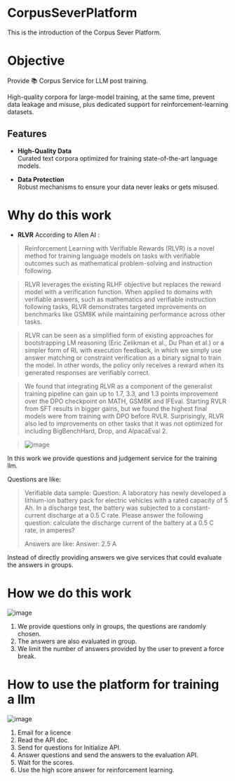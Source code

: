 # CorpusSeverPlatform
This is the introduction of the Corpus Sever Platform. 

# Objective 

Provide 📚 Corpus Service for LLM post training.

High-quality corpora for large-model training, at the same time, prevent data leakage and misuse, plus dedicated support for reinforcement-learning datasets.

## Features

- **High-Quality Data**  
  Curated text corpora optimized for training state-of-the-art language models.
  
- **Data Protection**  
  Robust mechanisms to ensure your data never leaks or gets misused. 

# Why do this work

- **RLVR**
According to Allen AI : 

>Reinforcement Learning with Verifiable Rewards (RLVR) is a novel method for training language models on tasks with verifiable outcomes such as mathematical problem-solving and instruction following.

>RLVR leverages the existing RLHF objective but replaces the reward model with a verification function. When applied to domains with verifiable answers, such as mathematics and verifiable instruction following tasks, RLVR demonstrates targeted improvements on benchmarks like GSM8K while maintaining performance across other tasks.

>RLVR can be seen as a simplified form of existing approaches for bootstrapping LM reasoning (Eric Zelikman et al., Du Phan et al.) or a simpler form of RL with execution feedback, in which we simply use answer matching or constraint verification as a binary signal to train the model. In other words, the policy only receives a reward when its generated responses are verifiably correct.

>We found that integrating RLVR as a component of the generalist training pipeline can gain up to 1.7, 3.3, and 1.3 points improvement over the DPO checkpoint on MATH, GSM8K and IFEval. Starting RVLR from SFT results in bigger gains, but we found the highest final models were from training with DPO before RVLR. Surprisingly, RLVR also led to improvements on other tasks that it was not optimized for including BigBenchHard, Drop, and AlpacaEval 2.

>![image](https://github.com/user-attachments/assets/30c6420d-185d-4ece-9302-0f32251fdb7e)


In this work we provide questions and judgement service for the training llm.

Questions are like:


>Verifiable data sample:
> Question:
> A laboratory has newly developed a lithium-ion battery pack for electric vehicles with a rated capacity of 5 Ah. 
> In a discharge test, the battery was subjected to a constant-current discharge at a 0.5 C rate. 
> Please answer the following question: calculate the discharge current of the battery at a 0.5 C rate, in amperes?
>
> Answers are like: Answer: 2.5 A

Instead of directly providing answers we give services that could evaluate the answers in groups.

# How we do this work

![image](https://github.com/user-attachments/assets/152ab9ea-3373-494f-aa38-7276e98a7031)


1. We provide questions only in groups, the questions are randomly chosen.
2. The answers are also evaluated in group.
3. We limit the number of answers provided by the user to prevent a force break.

# How to use the platform for training a llm

![image](https://github.com/user-attachments/assets/7c2b67a5-32ed-4f5e-bf22-0d61e06bfc4e)

1. Email for a licence
2. Read the API doc.
3. Send for questions for Initialize API.
4. Answer questions and send the answers to the evaluation API.
5. Wait for the scores.
6. Use the high score answer for reinforcement learning.


